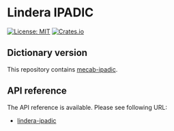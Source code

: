 # Lindera IPADIC

[![License: MIT](https://img.shields.io/badge/License-MIT-yellow.svg)](https://opensource.org/licenses/MIT) [![Crates.io](https://img.shields.io/crates/v/lindera-ipadic.svg)](https://crates.io/crates/lindera-ipadic)

## Dictionary version

This repository contains [mecab-ipadic](https://github.com/lindera-morphology/mecab-ipadic).

## API reference

The API reference is available. Please see following URL:

- [lindera-ipadic](https://docs.rs/lindera-ipadic)
